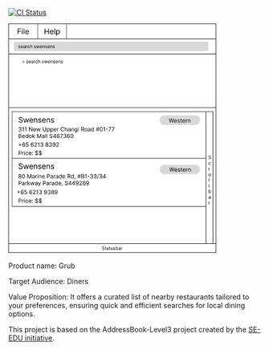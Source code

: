 [![CI Status](https://github.com/se-edu/addressbook-level3/workflows/Java%20CI/badge.svg)](https://github.com/AY2425S1-CS2103-F12-3/tp/actions)

![Ui](docs/images/Ui.png)

Product name: Grub

Target Audience:
Diners

Value Proposition: 
It offers a curated list of nearby restaurants tailored to your preferences, ensuring quick and efficient searches for local dining options.

This project is based on the AddressBook-Level3 project created by the [SE-EDU initiative](https://se-education.org).

